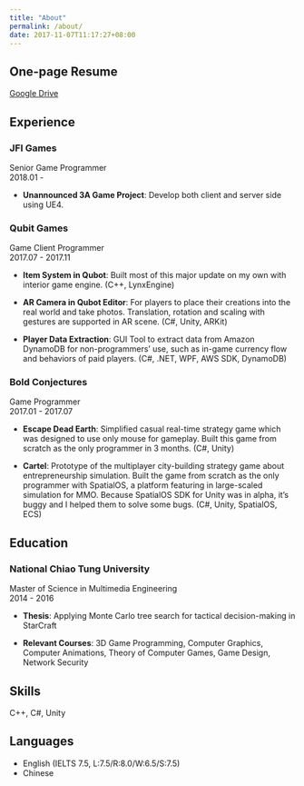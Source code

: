 ```yaml
---
title: "About"
permalink: /about/
date: 2017-11-07T11:17:27+08:00
---
```


## One-page Resume

[Google Drive](https://goo.gl/QB8KkP)

## Experience

### JFI Games

Senior Game Programmer  
2018.01 -

- **Unannounced 3A Game Project**: Develop both client and server side using UE4.

### Qubit Games

Game Client Programmer  
2017.07 - 2017.11

- **Item System in Qubot**: Built most of this major update on my own with interior game engine. (C++, LynxEngine)

- **AR Camera in Qubot Editor**: For players to place their creations into the real world and take photos. Translation, rotation and scaling with gestures are supported in AR scene. (C#, Unity, ARKit)

- **Player Data Extraction**: GUI Tool to extract data from Amazon DynamoDB for non-programmers’ use, such as in-game currency flow and behaviors of paid players. (C#, .NET, WPF, AWS SDK, DynamoDB)

### Bold Conjectures

Game Programmer  
2017.01 - 2017.07

- **Escape Dead Earth**: Simplified casual real-time strategy game which was designed to use only mouse for gameplay. Built this game from scratch as the only programmer in 3 months. (C#, Unity)

- **Cartel**: Prototype of the multiplayer city-building strategy game about entrepreneurship simulation. Built the game from scratch as the only programmer with SpatialOS, a platform featuring in large-scaled simulation for MMO. Because SpatialOS SDK for Unity was in alpha, it’s buggy and I helped them to solve some bugs. (C#, Unity, SpatialOS, ECS)

## Education

### National Chiao Tung University

Master of Science in Multimedia Engineering  
2014 - 2016

- **Thesis**: Applying Monte Carlo tree search for tactical decision-making in StarCraft

- **Relevant Courses**: 3D Game Programming, Computer Graphics, Computer Animations, Theory of Computer Games, Game Design, Network Security

## Skills

C++, C#, Unity

## Languages

- English (IELTS 7.5, L:7.5/R:8.0/W:6.5/S:7.5)
- Chinese